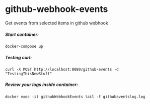 # github-webhook-events

Get events from selected items in github webhook

##### Start container: 

`docker-compose up`

##### Testing curl: 

`curl -X POST http://localhost:8080/github-events -d "TestingThisNewStuff"`

##### Review your logs inside container: 

`docker exec -it githubWebhookEvents tail -f githubeventslog.log`